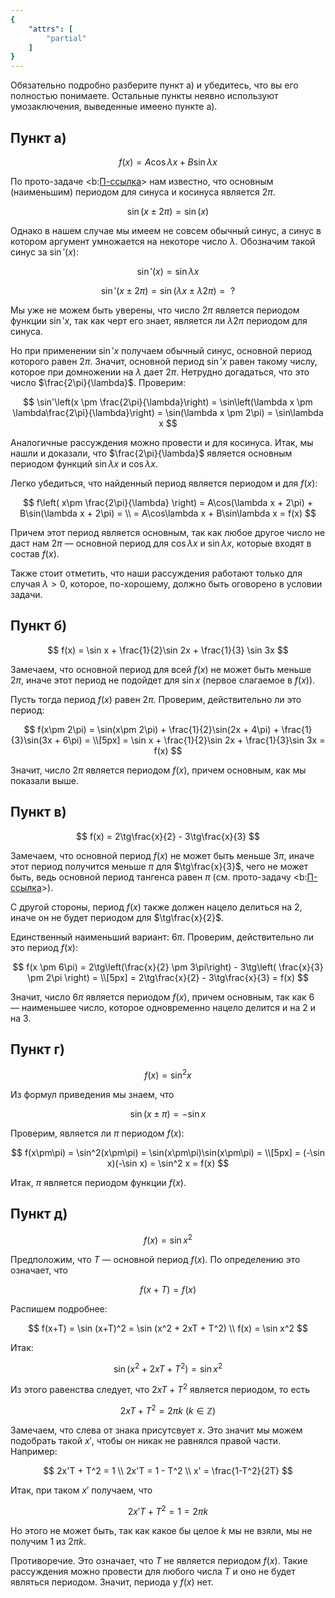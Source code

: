 ```yaml
---
{
    "attrs": [
        "partial"
    ]
}
---
```


Обязательно подробно разберите пункт а) и убедитесь, что вы его полностью понимаете. Остальные пункты неявно используют умозаключения, выведенные имеено пункте а).

## Пункт а)

$$ f(x) = A\cos\lambda x + B\sin\lambda x $$

По прото-задаче <b:[П-ссылка](advanced/proto/common/trig-period)> нам известно, что основным (наименьшим) периодом для синуса и косинуса является $2\pi$.

$$ \sin(x\pm 2\pi) = \sin(x) $$

Однако в нашем случае мы имеем не совсем обычный синус, а синус в котором аргумент умножается на некоторе число $\lambda$. Обозначим такой синус за $\sin'(x)$:

$$ \sin'(x) = \sin\lambda x $$

$$ \sin' (x \pm 2\pi) = \sin(\lambda x \pm \lambda 2\pi) = \text{ ? } $$

Мы уже не можем быть уверены, что число $2 \pi$ является периодом функции $\sin'x$, так как черт его знает, является ли $\lambda 2\pi$ периодом для синуса.

Но при применении $\sin'x$ получаем обычный синус, основной период которого равен $2\pi$. Значит, основной период $\sin'x$ равен такому числу, которое при домножении на $\lambda$ дает $2\pi$. Нетрудно догадаться, что это число $\frac{2\pi}{\lambda}$. Проверим:

$$ \sin'\left(x \pm \frac{2\pi}{\lambda}\right) = \sin\left(\lambda x \pm \lambda\frac{2\pi}{\lambda}\right) = \sin(\lambda x \pm 2\pi) = \sin\lambda x $$

Аналогичные рассуждения можно провести и для косинуса. Итак, мы нашли и доказали, что $\frac{2\pi}{\lambda}$ является основным периодом функций $\sin\lambda x$ и $\cos\lambda x$.

Легко убедиться, что найденный период является периодом и для $f(x)$:

$$ f\left( x\pm \frac{2\pi}{\lambda} \right) = A\cos(\lambda x + 2\pi) + B\sin(\lambda x + 2\pi) = \\ = A\cos\lambda x + B\sin\lambda x = f(x) $$

Причем этот период является основным, так как любое другое число не даст нам $2\pi$ — основной период для $\cos \lambda x$ и $\sin\lambda x$, которые входят в состав $f(x)$.

Также стоит отметить, что наши рассуждения работают только для случая $\lambda > 0$, которое, по-хорошему, должно быть оговорено в условии задачи.

## Пункт б)

$$ f(x) = \sin x + \frac{1}{2}\sin 2x + \frac{1}{3} \sin 3x $$

Замечаем, что основной период для всей $f(x)$ не может быть меньше $2\pi$, иначе этот период не подойдет для $\sin x$ (первое слагаемое в $f(x)$).

Пусть тогда период $f(x)$ равен $2\pi$. Проверим, действительно ли это период:

$$ f(x\pm 2\pi) = \sin(x\pm 2\pi) + \frac{1}{2}\sin(2x + 4\pi) + \frac{1}{3}\sin(3x + 6\pi) = \\[5px] = \sin x + \frac{1}{2}\sin 2x + \frac{1}{3}\sin 3x = f(x) $$

Значит, число $2\pi$ является периодом $f(x)$, причем основным, как мы показали выше.

## Пункт в)

$$ f(x) = 2\tg\frac{x}{2} - 3\tg\frac{x}{3} $$

Замечаем, что основной период $f(x)$ не может быть меньше $3\pi$, иначе этот период получится меньше $\pi$ для $\tg\frac{x}{3}$, чего не может быть, ведь основной период тангенса равен $\pi$ (см. прото-задачу <b:[П-ссылка](advanced/proto/common/trig-period)>).

С другой стороны, период $f(x)$ также должен нацело делиться на $2$, иначе он не будет периодом для $\tg\frac{x}{2}$.

Единственный наименьший вариант: $6\pi$. Проверим, действительно ли это период $f(x)$:

$$ f(x \pm 6\pi) = 2\tg\left(\frac{x}{2} \pm 3\pi\right) - 3\tg\left( \frac{x}{3} \pm 2\pi \right) = \\[5px] = 2\tg\frac{x}{2} - 3\tg\frac{x}{3} = f(x) $$

Значит, число $6\pi$ является периодом $f(x)$, причем основным, так как $6$ — наименьшее число, которое одновременно нацело делится и на $2$ и на $3$.

## Пункт г)

$$ f(x) = \sin^2 x $$

Из формул приведения мы знаем, что

$$ \sin(x\pm \pi) = -\sin x $$

Проверим, является ли $\pi$ периодом $f(x)$:

$$ f(x\pm\pi) = \sin^2(x\pm\pi) = \sin(x\pm\pi)\sin(x\pm\pi) = \\[5px] = (-\sin x)(-\sin x) = \sin^2 x = f(x) $$

Итак, $\pi$ является периодом функции $f(x)$.

## Пункт д)

$$ f(x) = \sin x^2 $$

Предположим, что $T$ — основной период $f(x)$. По определению это означает, что

$$ f(x+T) = f(x) $$

Распишем подробнее:

$$ f(x+T) = \sin (x+T)^2 = \sin (x^2 + 2xT + T^2) \\ f(x) = \sin x^2 $$

Итак:

$$ \sin (x^2 + 2xT + T^2) = \sin x^2 $$

Из этого равенства следует, что $2xT + T^2$ является периодом, то есть

$$ 2xT + T^2 = 2\pi k \ (k\in\mathbb{Z}) $$

Замечаем, что слева от знака присутсвует $x$. Это значит мы можем подобрать такой $x'$, чтобы он никак не равнялся правой части. Например:

$$ 2x'T + T^2 = 1 \\ 2x'T = 1 - T^2 \\ x' = \frac{1-T^2}{2T} $$

Итак, при таком $x'$ получаем, что

$$ 2x'T + T^2 = 1 = 2\pi k $$

Но этого не может быть, так как какое бы целое $k$ мы не взяли, мы не получим $1$ из $2\pi k$.

Противоречие. Это означает, что $T$ не является периодом $f(x)$. Такие рассуждения можно провести для любого числа $T$ и оно не будет являться периодом. Значит, периода у $f(x)$ нет.